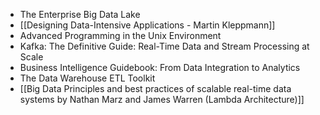 - The Enterprise Big Data Lake
- [[Designing Data-Intensive Applications - Martin Kleppmann]]
- Advanced Programming in the Unix Environment
- Kafka: The Definitive Guide: Real-Time Data and Stream Processing at Scale
- Business Intelligence Guidebook: From Data Integration to Analytics
- The Data Warehouse ETL Toolkit 
- [[Big Data Principles and best practices of scalable real-time data systems by Nathan Marz and James Warren (Lambda Architecture)]]